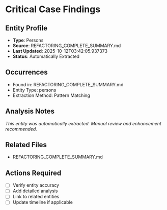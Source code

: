 # Critical Case Findings

## Entity Profile
- **Type**: Persons
- **Source**: REFACTORING_COMPLETE_SUMMARY.md
- **Last Updated**: 2025-10-12T03:42:05.937373
- **Status**: Automatically Extracted

## Occurrences
- Found in: REFACTORING_COMPLETE_SUMMARY.md
- Entity Type: persons
- Extraction Method: Pattern Matching

## Analysis Notes
*This entity was automatically extracted. Manual review and enhancement recommended.*

## Related Files
- REFACTORING_COMPLETE_SUMMARY.md

## Actions Required
- [ ] Verify entity accuracy
- [ ] Add detailed analysis
- [ ] Link to related entities
- [ ] Update timeline if applicable
